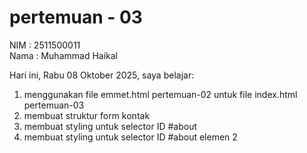 # pertemuan - 03

NIM : 2511500011<br>
Nama : Muhammad Haikal

Hari ini, Rabu 08  Oktober 2025, saya belajar:
<ol>
    <li>menggunakan file emmet.html pertemuan-02 untuk file index.html pertemuan-03</li>
    <li>membuat struktur form kontak</li>
    <li>membuat styling untuk selector ID #about</li>
    <li>membuat styling untuk selector ID #about elemen 2</li>
</ol>